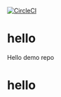 [![CircleCI](https://dl.circleci.com/status-badge/img/gh/horlamidex/hello/tree/main.svg?style=svg)](https://dl.circleci.com/status-badge/redirect/gh/horlamidex/hello/tree/main)

# hello
Hello demo repo
# hello

